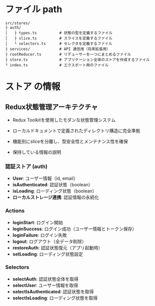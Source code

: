 # ファイル path

```
src/stores/
├ auth/
│   ├ types.ts          # 状態の型を定義するファイル
│   ├ slice.ts          # スライスを定義するファイル  
│   └ selectors.ts      # セレクタを定義するファイル
├ services/             # API 通信用（将来拡張用）
├ rootReducer.ts        # リデューサーを一つにまとめるファイル
├ store.ts              # アプリケーション全体のストアを作成するファイル
└ index.ts              # エクスポート用のファイル
```

# ストア の情報

## Redux状態管理アーキテクチャ

- Redux Toolkitを使用したモダンな状態管理システム
- ローカルドキュメントで定義されたディレクトリ構造に完全準拠
- 機能別にsliceを分離し、型安全性とメンテナンス性を確保

- 保持している情報の説明

### 認証ストア (auth)
- **User**: ユーザー情報（id, email）
- **isAuthenticated**: 認証状態（boolean）
- **isLoading**: ローディング状態（boolean）
- **ローカルストレージ連携**: 認証情報の永続化

### Actions
- **loginStart**: ログイン開始
- **loginSuccess**: ログイン成功（ユーザー情報とトークン保存）
- **loginFailure**: ログイン失敗
- **logout**: ログアウト（全データ削除）
- **restoreAuth**: 認証状態復元（アプリ起動時）
- **setLoading**: ローディング状態設定

### Selectors
- **selectAuth**: 認証状態全体を取得
- **selectUser**: ユーザー情報を取得
- **selectIsAuthenticated**: 認証状態を取得
- **selectIsLoading**: ローディング状態を取得